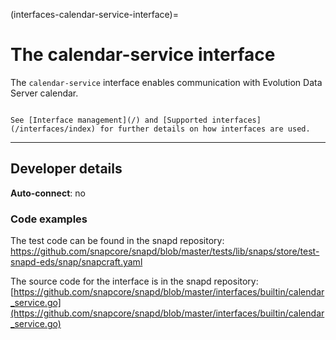 (interfaces-calendar-service-interface)=
# The calendar-service interface

The `calendar-service` interface enables communication with Evolution Data Server calendar.

```{tip}

See [Interface management](/) and [Supported interfaces](/interfaces/index) for further details on how interfaces are used.
```

---

<h2 id='heading--dev-details'>Developer details </h2>

**Auto-connect**: no


### Code examples

The test code can be found in the snapd repository: https://github.com/snapcore/snapd/blob/master/tests/lib/snaps/store/test-snapd-eds/snap/snapcraft.yaml

The source code for the interface is in the snapd repository:
[https://github.com/snapcore/snapd/blob/master/interfaces/builtin/calendar_service.go](https://github.com/snapcore/snapd/blob/master/interfaces/builtin/calendar_service.go)

